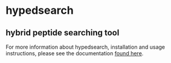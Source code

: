 # hypedsearch
## **hy**brid **pe**pti**d**e **search**ing tool

For more information about hypedsearch, installation and usage instructions, 
please see the documentation [found here](https://hypedsearch.readthedocs.io/en/latest/). 

